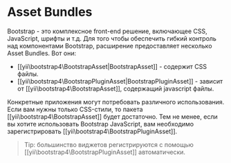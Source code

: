Asset Bundles
=============

Bootstrap - это комплексное front-end решение, включающее CSS, JavaScript, шрифты и т.д. Для того чтобы обеспечить гибкий контроль над компонентами Bootstrap, расширение предоставляет несколько Asset Bundles. Вот они:

- [[yii\bootstrap4\BootstrapAsset|BootstrapAsset]] - содержит CSS файлы.
- [[yii\bootstrap4\BootstrapPluginAsset|BootstrapPluginAsset]] - зависит от [[yii\bootstrap4\BootstrapAsset]], содержащий javascript файлы.

Конкретные приложения могут потребовать различного использования. Если вам нужны только CSS-стили, то пакета [[yii\bootstrap4\BootstrapAsset]] будет достаточно. Тем не менее, если вы хотите использовать Bootstrap JavaScript, вам необходимо зарегистрировать [[yii\bootstrap4\BootstrapPluginAsset]].

> Tip: большинство виджетов регистрируются с помощью [[yii\bootstrap4\BootstrapPluginAsset]] автоматически.
